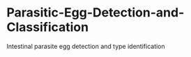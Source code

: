 # Parasitic-Egg-Detection-and-Classification
Intestinal parasite egg detection and type identification
